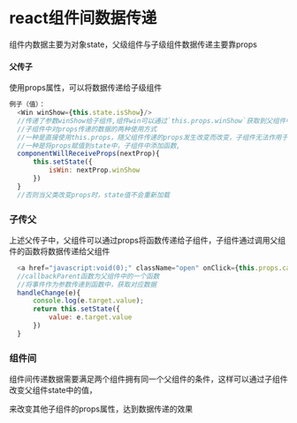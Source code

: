 # react组件间数据传递

  组件内数据主要为对象state，父级组件与子级组件数据传递主要靠props
  
#### 父传子

  使用props属性，可以将数据传递给子级组件
  
```js
例子（值）：
  <Win winShow={this.state.isShow}/>
  //传递了参数winShow给子组件,组件win可以通过`this.props.winShow`获取到父组件中isShow的值
  //子组件中对props传递的数据的两种使用方式
  //一种是直接使用this.props，随父组件传递的props发生改变而改变，子组件无法作用于props改变其值
  //一种是将props赋值到state中，子组件中添加函数,
  componentWillReceiveProps(nextProp){
      this.setState({
          isWin: nextProp.winShow
      })
  }
  //否则当父类改变props时，state值不会重新加载
```

### 子传父

  上述父传子中，父组件可以通过props将函数传递给子组件，子组件通过调用父组件的函数将数据传递给父组件
```js
  <a href="javascript:void(0);" className="open" onClick={this.props.callbackParent}>打开窗口</a>
  //callbackParent函数为父组件中的一个函数
  //将事件作为参数传递到函数中，获取对应数据
  handleChange(e){
      console.log(e.target.value);
      return this.setState({
          value: e.target.value
      })
  }
```

### 组件间

  组件间传递数据需要满足两个组件拥有同一个父组件的条件，这样可以通过子组件改变父组件state中的值，
  
  来改变其他子组件的props属性，达到数据传递的效果
  
  
